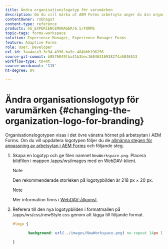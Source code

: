```yaml
---
title: Ändra organisationslogotyp för varumärken
description: Om du vill märka ut AEM Forms arbetsyta anger du din organisations logotyp genom att anpassa standardlogotypen.
contentOwner: robhagat
content-type: reference
products: SG_EXPERIENCEMANAGER/6.5/FORMS
topic-tags: forms-workspace
solution: Experience Manager, Experience Manager Forms
feature: Adaptive Forms
role: User, Developer
exl-id: 3aa4aca3-3c94-4936-ba9c-484bbb196256
source-git-commit: b8576049fba41b3bec16046316938274a5046513
workflow-type: tm+mt
source-wordcount: '115'
ht-degree: 0%

---
```


# Ändra organisationslogotyp för varumärken {#changing-the-organization-logo-for-branding}

Organisationslogotypen visas i det övre vänstra hörnet på arbetsytan i AEM Forms. Om du vill uppdatera logotypen följer du de [allmänna stegen för anpassning av arbetsytan i AEM Forms](/help/forms/using/generic-steps-html-workspace-customization.md#generic-steps-for-html-workspace-customization) och följande steg.

1. Skapa en logotyp och ge filen namnet `NewWorkspace.png`. Placera bildfilen i mappen /apps/ws/images med en WebDAV-klient.

   >[!NOTE]
   >
   >Den rekommenderade storleken på logotypbilden är 218 px × 20 px.

   >[!NOTE]
   >
   >Mer information finns i [WebDAV-åtkomst](/help/sites-administering/webdav-access.md).

1. Referera till den nya logotypbilden i formatmallen på /apps/ws/css/newStyle.css genom att lägga till följande format.

   ```css
   #logo {
   
          background: url(../images/NewWorkspace.png) no-repeat 14px 11px;
   
   }
   ```
